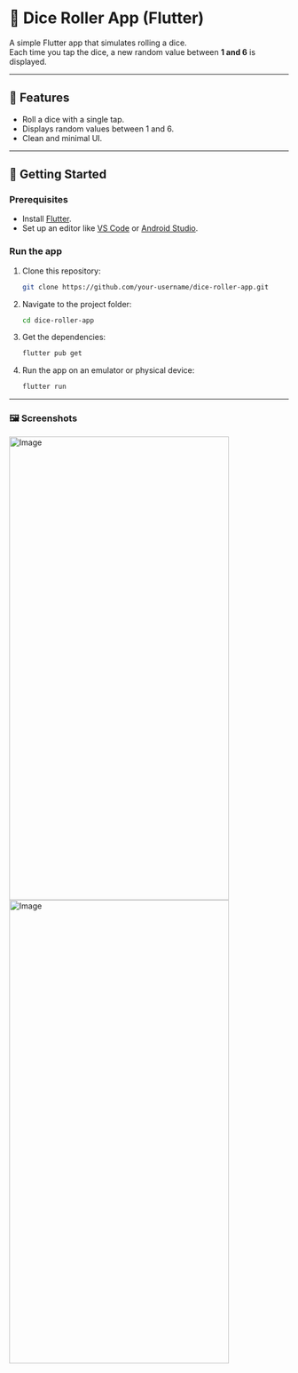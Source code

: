 # 🎲 Dice Roller App (Flutter)

A simple Flutter app that simulates rolling a dice.  
Each time you tap the dice, a new random value between **1 and 6** is displayed.

---

## 📱 Features
- Roll a dice with a single tap.
- Displays random values between 1 and 6.
- Clean and minimal UI.

---

## 🚀 Getting Started

### Prerequisites
- Install [Flutter](https://flutter.dev/docs/get-started/install).
- Set up an editor like [VS Code](https://code.visualstudio.com/) or [Android Studio](https://developer.android.com/studio).

### Run the app
1. Clone this repository:
   ```bash
   git clone https://github.com/your-username/dice-roller-app.git
2. Navigate to the project folder:
   ```bash
   cd dice-roller-app
3. Get the dependencies:
   ```bash
   flutter pub get
4. Run the app on an emulator or physical device:
   ```bash
   flutter run

---

### 🖼️ Screenshots
<img width="396" height="835" alt="Image" src="https://github.com/user-attachments/assets/9d6d7669-fcb7-4e56-9474-c5b491d0d655" />
<br>
<img width="396" height="835" alt="Image" src="https://github.com/user-attachments/assets/bb01d266-ae55-4971-a478-9856c7274031" />
